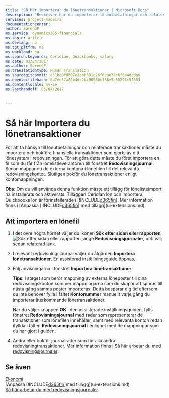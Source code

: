 ```yaml
---
title: "Så här importerar du lönetransaktioner | Microsoft Docs"
description: "Beskriver hur du importerar löneutbetalningar och relaterade transaktioner från ditt lönesystem till redovisningen."
services: project-madeira
documentationcenter: 
author: SorenGP
ms.service: dynamics365-financials
ms.topic: article
ms.devlang: na
ms.tgt_pltfrm: na
ms.workload: na
ms.search.keywords: Ceridian, Quickbooks, salary
ms.date: 03/24/2017
ms.author: SorenGP
ms.translationtype: Human Translation
ms.sourcegitcommit: a31be0f9d07e2abb591e26f6bae34c6f6e4dcda6
ms.openlocfilehash: 8d7ee87a80b4de2bc90086c188e5a53291c52683
ms.contentlocale: sv-se
ms.lasthandoff: 05/04/2017


---
```

# <a name="how-to-import-payroll-transactions"></a>Så här Importera du lönetransaktioner 
För att ta hänsyn till lönutbetalningar och relaterade transaktioner måste du importera och bokföra finansiella transaktioner som gjorts av ditt lönesystem i redovisningen. För att göra detta måste du först importera en fil som du får från lönelistleverantören till fönstret **Redovisningsjournal**. Sedan mappar du de externa kontona i lönefilen till det relevanta redovisningskontot. Slutligen bokför du lönetransaktioner enligt kontomappningen.

**Obs**: Om du vill använda denna funktion måste ett tillägg för lönelisteimport ha installerats och aktiverats. Tilläggen Ceridian lön och importera Quickbooks lön är förinstallerade i [!INCLUDE[d365fin](includes/d365fin_md.md)]. Mer information finns i [Anpassa [!INCLUDE[d365fin](includes/d365fin_md.md)] med tillägg](ui-extensions.md).

## <a name="to-import-a-payroll-file"></a>Att importera en lönefil
1. I det övre högra hörnet väljer du ikonen **Sök efter sidan eller rapporten** ![Sök efter sidan eller rapporten](media/ui-search/search_small.png "Sök efter sidan eller rapporten"), ange **Redovisningsjournaler**, och välj sedan relaterad länk.
2. I relevant redovisningsjournal väljer du åtgärden **Importera lönetransaktioner**. En assisterad inställningsguide öppnas.
3. Följ anvisningarna i fönstret **Importera lönetransaktioner**.

    **Tips**: I steget som berör mappning av externa löneposter till dina redovisningskonton kommer mappningarna som du skapar att sparas till nästa gång samma poster importeras. Detta besparar dig tid eftersom du inte behöver fylla i fältet **Kontonummer** manuellt varje gång du importerar återkommande lönetransaktioner.   

    När du väljer knappen **OK** i den assisterade inställningsguiden, fylls fönstret **Redovisningsjournal** med rader som representerar de transaktioner som lönefilen innehåller, samt med relevanta konton redan ifyllda i fälten **Redovisningsjournal** i enlighet med de mappningar som du har gjort i guiden.
4. Ändra eller bokför journalrader som för alla andra redovisningtransaktioner. Mer information finns i [Så här arbetar du med redovisningsjournaler](ui-work-general-journals.md).   

## <a name="see-also"></a>Se även
[Ekonomi](finance.md)  
[Anpassa [!INCLUDE[d365fin](includes/d365fin_md.md)]med tillägg](ui-extensions.md)  
[Så här arbetar du med redovisningsjournaler](ui-work-general-journals.md)  

